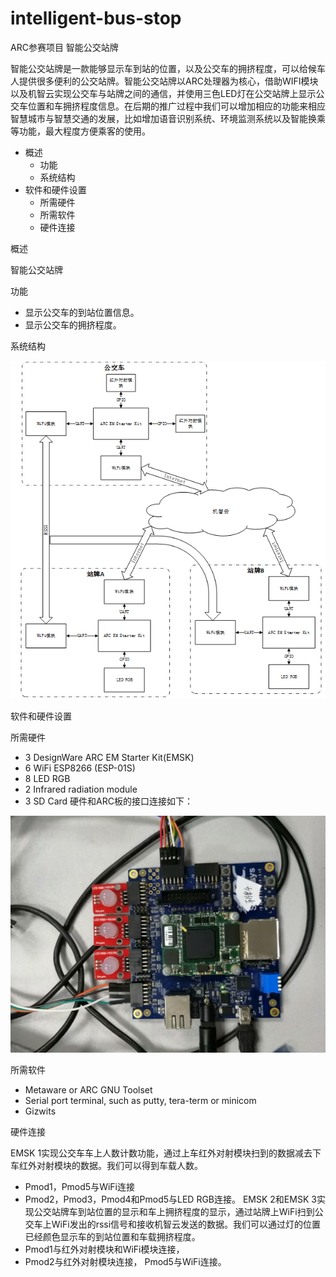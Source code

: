 # intelligent-bus-stop
ARC参赛项目
智能公交站牌

智能公交站牌是一款能够显示车到站的位置，以及公交车的拥挤程度，可以给候车人提供很多便利的公交站牌。智能公交站牌以ARC处理器为核心，借助WIFI模块以及机智云实现公交车与站牌之间的通信，并使用三色LED灯在公交站牌上显示公交车位置和车拥挤程度信息。在后期的推广过程中我们可以增加相应的功能来相应智慧城市与智慧交通的发展，比如增加语音识别系统、环境监测系统以及智能换乘等功能，最大程度方便乘客的使用。

- 概述
  - 功能
  - 系统结构
- 软件和硬件设置
  - 所需硬件
  - 所需软件
  - 硬件连接

概述

智能公交站牌

功能

- 显示公交车的到站位置信息。
- 显示公交车的拥挤程度。

系统结构

 ![系统结构](readmephoto/1.png)
 

软件和硬件设置

所需硬件

- 3 DesignWare ARC EM Starter Kit(EMSK)
- 6 WiFi ESP8266 (ESP-01S)
- 8 LED RGB
- 2 Infrared radiation module
- 3 SD Card
  硬件和ARC板的接口连接如下： 
  
![接口图](readmephoto/2.jpg)

所需软件

- Metaware or ARC GNU Toolset
- Serial port terminal, such as putty, tera-term or minicom
- Gizwits

硬件连接

EMSK 1实现公交车车上人数计数功能，通过上车红外对射模块扫到的数据减去下车红外对射模块的数据。我们可以得到车载人数。

- Pmod1，Pmod5与WiFi连接
- Pmod2，Pmod3，Pmod4和Pmod5与LED RGB连接。
  EMSK 2和EMSK 3实现公交站牌车到站位置的显示和车上拥挤程度的显示，通过站牌上WiFi扫到公交车上WiFi发出的rssi信号和接收机智云发送的数据。我们可以通过灯的位置已经颜色显示车的到站位置和车载拥挤程度。
- Pmod1与红外对射模块和WiFi模块连接，
- Pmod2与红外对射模块连接， Pmod5与WiFi连接。








